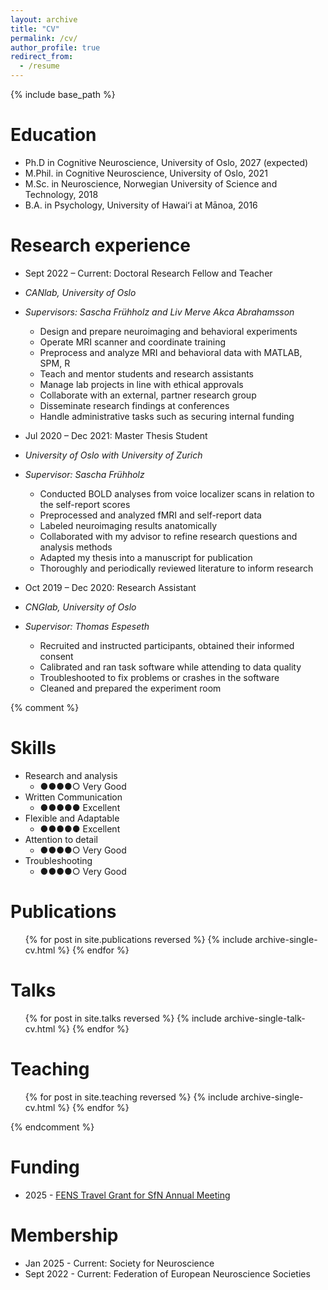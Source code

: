 ```yaml
---
layout: archive
title: "CV"
permalink: /cv/
author_profile: true
redirect_from:
  - /resume
---
```


{% include base_path %}

Education
======
* Ph.D in Cognitive Neuroscience, University of Oslo, 2027 (expected)
* M.Phil. in Cognitive Neuroscience, University of Oslo, 2021
* M.Sc. in Neuroscience, Norwegian University of Science and Technology, 2018
* B.A. in Psychology, University of Hawaiʻi at Mānoa, 2016

Research experience
======
* Sept 2022 – Current: Doctoral Research Fellow and Teacher
* _CANlab, University of Oslo_
* _Supervisors: Sascha Frühholz and Liv Merve Akca Abrahamsson_
  * Design and prepare neuroimaging and behavioral experiments
  * Operate MRI scanner and coordinate training
  * Preprocess and analyze MRI and behavioral data with MATLAB, SPM, R
  * Teach and mentor students and research assistants
  * Manage lab projects in line with ethical approvals
  * Collaborate with an external, partner research group
  * Disseminate research findings at conferences
  * Handle administrative tasks such as securing internal funding


* Jul 2020 – Dec 2021: Master Thesis Student
* _University of Oslo with University of Zurich_
* _Supervisor: Sascha Frühholz_
  * Conducted BOLD analyses from voice localizer scans in relation to the self-report scores
  * Preprocessed and analyzed fMRI and self-report data
  * Labeled neuroimaging results anatomically
  * Collaborated with my advisor to refine research questions and analysis methods
  * Adapted my thesis into a manuscript for publication
  * Thoroughly and periodically reviewed literature to inform research


* Oct 2019 – Dec 2020: Research Assistant
* _CNGlab, University of Oslo_
* _Supervisor: Thomas Espeseth_
  * Recruited and instructed participants, obtained their informed consent
  * Calibrated and ran task software while attending to data quality
  * Troubleshooted to fix problems or crashes in the software
  * Cleaned and prepared the experiment room 


{% comment %}

Skills
======
* Research and analysis
  * ●●●●○ Very Good
* Written Communication
  * ●●●●● Excellent
* Flexible and Adaptable
  * ●●●●● Excellent
* Attention to detail
  * ●●●●○ Very Good 
* Troubleshooting
  * ●●●●○ Very Good
 


Publications
======
  <ul>{% for post in site.publications reversed %}
    {% include archive-single-cv.html %}
  {% endfor %}</ul>
  

Talks
======
  <ul>{% for post in site.talks reversed %}
    {% include archive-single-talk-cv.html  %}
  {% endfor %}</ul>

  

Teaching
======
  <ul>{% for post in site.teaching reversed %}
    {% include archive-single-cv.html %}
  {% endfor %}</ul>
  
{% endcomment %}


Funding 
======
* 2025 - [FENS Travel Grant for SfN Annual Meeting](https://www.fens.org/careers/grants-and-stipends/grant/travel-grants-for-the-annual-meeting-of-the-society-for-neuroscience)

  
Membership 
======
* Jan 2025 - Current: Society for Neuroscience
* Sept 2022 - Current:  Federation of European Neuroscience Societies

